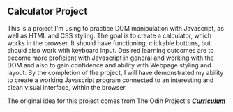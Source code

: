 ## Calculator Project

This is a project I'm using to practice DOM manipulation with Javascript, as well as HTML and CSS styling.
The goal is to create a calculator, which works in the browser.
It should have functioning, clickable buttons, but should also work with keyboard input.
Desired learning outcomes are to become more proficient with Javascript in general and working with the DOM and also to gain confidence and ability with Webpage styling and layout.
By the completion of the project, I will have demonstrated my ability to create a working Javascript program connected to an interesting and clean visual interface, within the browser.

The original idea for this project comes from The Odin Project's [_**Curriculum**_](https://www.theodinproject.com/courses/web-development-101/lessons/calculator)
